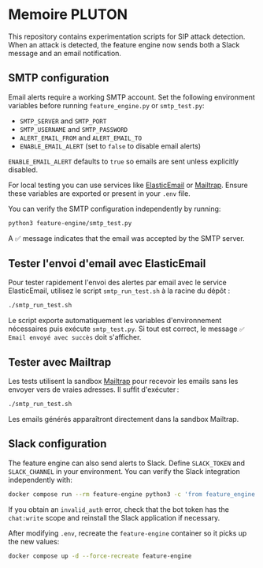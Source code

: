 # Memoire PLUTON

This repository contains experimentation scripts for SIP attack detection.
When an attack is detected, the feature engine now sends both a Slack message
and an email notification.

## SMTP configuration

Email alerts require a working SMTP account. Set the following environment variables before running `feature_engine.py` or `smtp_test.py`:

- `SMTP_SERVER` and `SMTP_PORT`
- `SMTP_USERNAME` and `SMTP_PASSWORD`
- `ALERT_EMAIL_FROM` and `ALERT_EMAIL_TO`
- `ENABLE_EMAIL_ALERT` (set to `false` to disable email alerts)

`ENABLE_EMAIL_ALERT` defaults to `true` so emails are sent unless explicitly
disabled.

For local testing you can use services like [ElasticEmail](https://elasticemail.com) or [Mailtrap](https://mailtrap.io). Ensure these variables are exported or present in your `.env` file.

You can verify the SMTP configuration independently by running:

```bash
python3 feature-engine/smtp_test.py
```

A ✅ message indicates that the email was accepted by the SMTP server.

## Tester l'envoi d'email avec ElasticEmail

Pour tester rapidement l'envoi des alertes par email avec le service
ElasticEmail, utilisez le script `smtp_run_test.sh` à la racine du dépôt :

```bash
./smtp_run_test.sh
```

Le script exporte automatiquement les variables d'environnement nécessaires puis
exécute `smtp_test.py`. Si tout est correct, le message `✅ Email envoyé avec succès` doit
s'afficher.

## Tester avec Mailtrap

Les tests utilisent la sandbox [Mailtrap](https://mailtrap.io) pour recevoir les
emails sans les envoyer vers de vraies adresses. Il suffit d'exécuter :

```bash
./smtp_run_test.sh
```

Les emails générés apparaîtront directement dans la sandbox Mailtrap.

## Slack configuration

The feature engine can also send alerts to Slack. Define `SLACK_TOKEN` and
`SLACK_CHANNEL` in your environment. You can verify the Slack integration
independently with:

```bash
docker compose run --rm feature-engine python3 -c 'from feature_engine import send_slack_alert; send_slack_alert("Slack test OK")'
```

If you obtain an `invalid_auth` error, check that the bot token has the
`chat:write` scope and reinstall the Slack application if necessary.

After modifying `.env`, recreate the `feature-engine` container so it picks up
the new values:

```bash
docker compose up -d --force-recreate feature-engine
```
